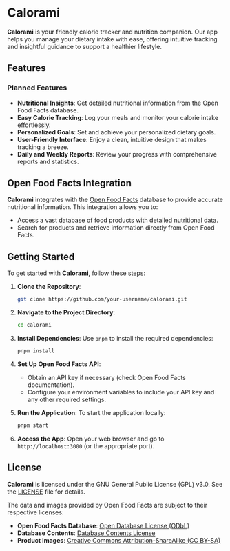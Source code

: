 # Calorami

**Calorami** is your friendly calorie tracker and nutrition companion. Our app helps you manage your dietary intake with ease, offering intuitive tracking and insightful guidance to support a healthier lifestyle.

## Features

### Planned Features

- **Nutritional Insights**: Get detailed nutritional information from the Open Food Facts database.
- **Easy Calorie Tracking**: Log your meals and monitor your calorie intake effortlessly.
- **Personalized Goals**: Set and achieve your personalized dietary goals.
- **User-Friendly Interface**: Enjoy a clean, intuitive design that makes tracking a breeze.
- **Daily and Weekly Reports**: Review your progress with comprehensive reports and statistics.

## Open Food Facts Integration

**Calorami** integrates with the [Open Food Facts](https://world.openfoodfacts.org) database to provide accurate nutritional information. This integration allows you to:

- Access a vast database of food products with detailed nutritional data.
- Search for products and retrieve information directly from Open Food Facts.

## Getting Started

To get started with **Calorami**, follow these steps:

1. **Clone the Repository**:

   ```bash
   git clone https://github.com/your-username/calorami.git
   ```

2. **Navigate to the Project Directory**:

   ```bash
   cd calorami
   ```

3. **Install Dependencies**:
   Use `pnpm` to install the required dependencies:

   ```bash
   pnpm install
   ```

4. **Set Up Open Food Facts API**:

   - Obtain an API key if necessary (check Open Food Facts documentation).
   - Configure your environment variables to include your API key and any other required settings.

5. **Run the Application**:
   To start the application locally:

   ```bash
   pnpm start
   ```

6. **Access the App**:
   Open your web browser and go to `http://localhost:3000` (or the appropriate port).

## License

**Calorami** is licensed under the GNU General Public License (GPL) v3.0. See the [LICENSE](LICENSE) file for details.

The data and images provided by Open Food Facts are subject to their respective licenses:

- **Open Food Facts Database**: [Open Database License (ODbL)](https://opendatacommons.org/licenses/odbl/)
- **Database Contents**: [Database Contents License](https://world.openfoodfacts.org/terms-of-use)
- **Product Images**: [Creative Commons Attribution-ShareAlike (CC BY-SA)](https://creativecommons.org/licenses/by-sa/4.0/)
